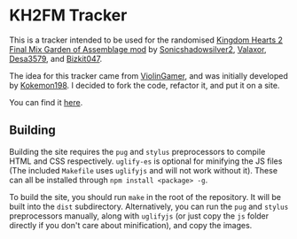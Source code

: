 # KH2FM Tracker

This is a tracker intended to be used for the randomised [Kingdom Hearts 2 Final Mix Garden of Assemblage mod](https://docs.google.com/document/d/1GYjEnrM_TIk7qyO75clPLYD-_nP5wTR7K6SE-Wn-QCg/edit) by [Sonicshadowsilver2](https://twitter.com/Sonicshadowsil2), [Valaxor](https://twitter.com/valaxor), [Desa3579](https://twitter.com/desa3579), and [Bizkit047](https://twitter.com/Bizkit047).

The idea for this tracker came from [ViolinGamer](https://twitter.com/ViolinGamer), and was initially developed by [Kokemon198](https://twitter.com/jorgeoviedo1998). I decided to fork the code, refactor it, and put it on a site.

You can find it [here](https://zaxutic.github.io/kh2fm-rando-tracker/).

## Building

Building the site requires the `pug` and `stylus` preprocessors to compile HTML and CSS respectively. `uglify-es` is optional for minifying the JS files (The included `Makefile` uses `uglifyjs` and will not work without it). These can all be installed through `npm install <package> -g`.

To build the site, you should run `make` in the root of the repository. It will be built into the `dist` subdirectory. Alternatively, you can run the `pug` and `stylus` preprocessors manually, along with `uglifyjs` (or just copy the `js` folder directly if you don't care about minification), and copy the images.
